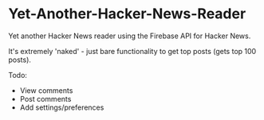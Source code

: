 # Yet-Another-Hacker-News-Reader
Yet another Hacker News reader using the Firebase API for Hacker News. 

It's extremely 'naked' - just bare functionality to get top posts (gets top 100 posts).

Todo:
 - View comments
 - Post comments
 - Add settings/preferences
